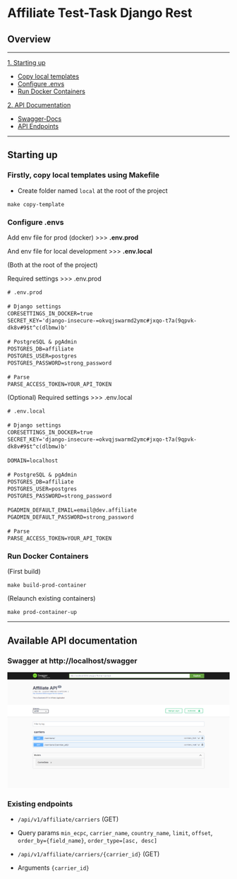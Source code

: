 # Affiliate Test-Task Django Rest

## Overview

---------------------------------
[1. Starting up](#starting-up)
- [Copy local templates](#firstly-copy-local-templates-using-makefile)
- [Configure .envs](#configure-envs)
- [Run Docker Containers](#run-docker-containers)

[2. API Documentation](#available-api-documentation)
- [Swagger-Docs](#swagger-at-httplocalhostswagger)
- [API Endpoints](#existing-endpoints)
---------------------------------

## Starting up

### Firstly, copy local templates using Makefile

- Create folder named `local` at the root of the project

```shell
make copy-template
```

### Configure .envs

Add env file for prod (docker) >>> **.env.prod**

And env file for local development >>> **.env.local**

(Both at the root of the project)

Required settings >>> .env.prod

```.env
# .env.prod

# Django settings
CORESETTINGS_IN_DOCKER=true
SECRET_KEY='django-insecure-=okvqjswarmd2ymc#jxqo-t7a(9qpvk-dk8v#9$t^c(dlbmw)b'

# PostgreSQL & pgAdmin
POSTGRES_DB=affiliate
POSTGRES_USER=postgres
POSTGRES_PASSWORD=strong_password

# Parse
PARSE_ACCESS_TOKEN=YOUR_API_TOKEN
```

(Optional)
Required settings >>> .env.local

```.env
# .env.local

# Django settings
CORESETTINGS_IN_DOCKER=true
SECRET_KEY='django-insecure-=okvqjswarmd2ymc#jxqo-t7a(9qpvk-dk8v#9$t^c(dlbmw)b'

DOMAIN=localhost

# PostgreSQL & pgAdmin
POSTGRES_DB=affiliate
POSTGRES_USER=postgres
POSTGRES_PASSWORD=strong_password

PGADMIN_DEFAULT_EMAIL=email@dev.affiliate
PGADMIN_DEFAULT_PASSWORD=strong_password

# Parse
PARSE_ACCESS_TOKEN=YOUR_API_TOKEN
```

### Run Docker Containers

(First build)

```shell
make build-prod-container
```

(Relaunch existing containers)

```shell
make prod-container-up
```
---------------------------------
## Available API documentation

### Swagger at http://localhost/swagger

![img.png](resource/img.png)

### Existing endpoints

- `/api/v1/affiliate/carriers` (GET)
- Query params
`min_ecpc`, `carrier_name`, `country_name`, `limit`, `offset`, `order_by={field_name}`, `order_type=[asc, desc]`


- `/api/v1/affiliate/carriers/{carrier_id}` (GET)
- Arguments `{carrier_id}`
